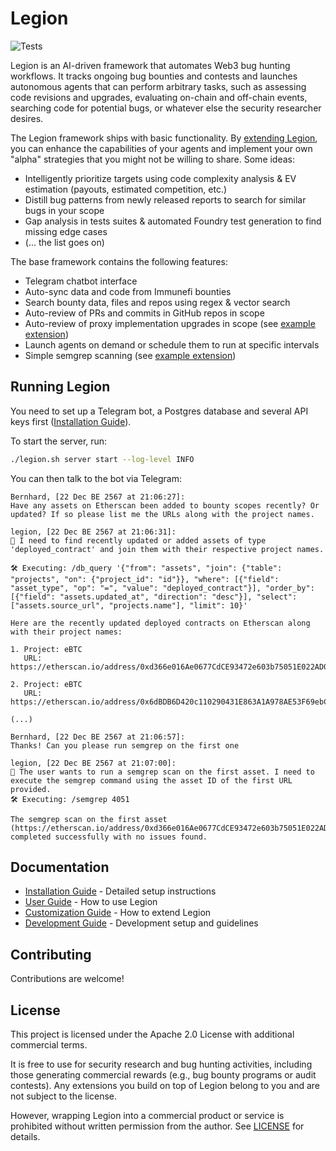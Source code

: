 # Legion

![Tests](https://github.com/muellerberndt/Legion/actions/workflows/tests.yml/badge.svg)

Legion is an AI-driven framework that automates Web3 bug hunting workflows. It tracks ongoing bug bounties and contests and launches autonomous agents that can perform arbitrary tasks, such as assessing code revisions and upgrades, evaluating on-chain and off-chain events, searching code for potential bugs, or whatever else the security researcher desires. 

The Legion framework ships with basic functionality. By [extending Legion](docs/customization.md), you can enhance the capabilities of your agents and implement your own "alpha" strategies that you might not be willing to share. Some ideas:

- Intelligently prioritize targets using code complexity analysis & EV estimation (payouts, estimated competition, etc.)
- Distill bug patterns from newly released reports to search for similar bugs in your scope
- Gap analysis in tests suites & automated Foundry test generation to find missing edge cases
- (... the list goes on)

The base framework contains the following features:

- Telegram chatbot interface
- Auto-sync data and code from Immunefi bounties
- Search bounty data, files and repos using regex & vector search
- Auto-review of PRs and commits in GitHub repos in scope
- Auto-review of proxy implementation upgrades in scope (see [example extension](extensions/examples/proxy_upgrade_review.py))
- Launch agents on demand or schedule them to run at specific intervals
- Simple semgrep scanning (see [example extension](extensions/examples/simple_semgrep.py))

## Running Legion

You need to set up a Telegram bot, a Postgres database and several API keys first ([Installation Guide](docs/installation.md)).

To start the server, run:

```bash
./legion.sh server start --log-level INFO
```

You can then talk to the bot via Telegram:

```
Bernhard, [22 Dec BE 2567 at 21:06:27]:
Have any assets on Etherscan been added to bounty scopes recently? Or updated? If so please list me the URLs along with the project names.

legion, [22 Dec BE 2567 at 21:06:31]:
🤔 I need to find recently updated or added assets of type 'deployed_contract' and join them with their respective project names.

🛠️ Executing: /db_query '{"from": "assets", "join": {"table": "projects", "on": {"project_id": "id"}}, "where": [{"field": "asset_type", "op": "=", "value": "deployed_contract"}], "order_by": [{"field": "assets.updated_at", "direction": "desc"}], "select": ["assets.source_url", "projects.name"], "limit": 10}'

Here are the recently updated deployed contracts on Etherscan along with their project names:

1. Project: eBTC
   URL: https://etherscan.io/address/0xd366e016Ae0677CdCE93472e603b75051E022AD0#code

2. Project: eBTC
   URL: https://etherscan.io/address/0x6dBDB6D420c110290431E863A1A978AE53F69ebC#code

(...)

Bernhard, [22 Dec BE 2567 at 21:06:57]:
Thanks! Can you please run semgrep on the first one

legion, [22 Dec BE 2567 at 21:07:00]:
🤔 The user wants to run a semgrep scan on the first asset. I need to execute the semgrep command using the asset ID of the first URL provided.
🛠️ Executing: /semgrep 4051

The semgrep scan on the first asset (https://etherscan.io/address/0xd366e016Ae0677CdCE93472e603b75051E022AD0#code) completed successfully with no issues found.
```

## Documentation

- [Installation Guide](docs/installation.md) - Detailed setup instructions
- [User Guide](docs/user_guide.md) - How to use Legion
- [Customization Guide](docs/customization.md) - How to extend Legion
- [Development Guide](docs/development.md) - Development setup and guidelines

## Contributing

Contributions are welcome!

## License

This project is licensed under the Apache 2.0 License with additional commercial terms. 

It is free to use for security research and bug hunting activities, including those generating commercial rewards (e.g., bug bounty programs or audit contests). Any extensions you build on top of Legion belong to you and are not subject to the license.

However, wrapping Legion into a commercial product or service is prohibited without written permission from the author. See [LICENSE](LICENSE.txt) for details.
 
